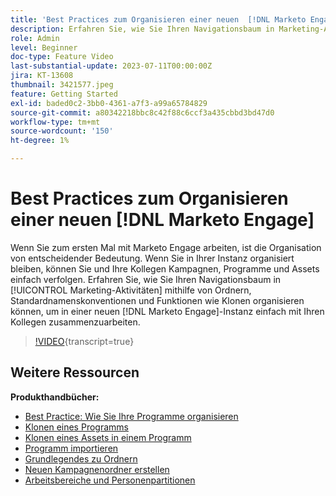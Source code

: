 ```yaml
---
title: 'Best Practices zum Organisieren einer neuen  [!DNL Marketo Engage] '
description: Erfahren Sie, wie Sie Ihren Navigationsbaum in Marketing-Aktivitäten mithilfe von Ordnern, Standardnamenskonventionen und Funktionen wie Klonen organisieren können, um in einer neuen Marketo Engage-Instanz einfach mit Ihren Kollegen zusammenzuarbeiten.
role: Admin
level: Beginner
doc-type: Feature Video
last-substantial-update: 2023-07-11T00:00:00Z
jira: KT-13608
thumbnail: 3421577.jpeg
feature: Getting Started
exl-id: baded0c2-3bb0-4361-a7f3-a99a65784829
source-git-commit: a80342218bbc8c42f88c6ccf3a435cbbd3bd47d0
workflow-type: tm+mt
source-wordcount: '150'
ht-degree: 1%

---
```


# Best Practices zum Organisieren einer neuen [!DNL Marketo Engage]

Wenn Sie zum ersten Mal mit Marketo Engage arbeiten, ist die Organisation von entscheidender Bedeutung. Wenn Sie in Ihrer Instanz organisiert bleiben, können Sie und Ihre Kollegen Kampagnen, Programme und Assets einfach verfolgen. Erfahren Sie, wie Sie Ihren Navigationsbaum in [!UICONTROL Marketing-Aktivitäten] mithilfe von Ordnern, Standardnamenskonventionen und Funktionen wie Klonen organisieren können, um in einer neuen [!DNL Marketo Engage]-Instanz einfach mit Ihren Kollegen zusammenzuarbeiten. 

>[!VIDEO](https://video.tv.adobe.com/v/3421577/?learn=on){transcript=true}

## Weitere Ressourcen

**Produkthandbücher:**

* [Best Practice: Wie Sie Ihre Programme organisieren](https://experienceleague.adobe.com/docs/marketo/using/product-docs/core-marketo-concepts/programs/working-with-programs/best-practice-how-to-organize-your-programs.html?lang=de)
* [Klonen eines Programms](https://experienceleague.adobe.com/docs/marketo/using/product-docs/core-marketo-concepts/programs/working-with-programs/clone-a-program.html?lang=de)
* [Klonen eines Assets in einem Programm](https://experienceleague.adobe.com/docs/marketo/using/product-docs/core-marketo-concepts/programs/working-with-programs/clone-an-asset-in-a-program.html?lang=de)
* [Programm importieren](https://experienceleague.adobe.com/docs/marketo/using/product-docs/core-marketo-concepts/programs/working-with-programs/import-a-program.html?lang=de)
* [Grundlegendes zu Ordnern](https://experienceleague.adobe.com/docs/marketo/using/product-docs/core-marketo-concepts/miscellaneous/understanding-folders.html?lang=de)
* [Neuen Kampagnenordner erstellen](https://experienceleague.adobe.com/docs/marketo/using/product-docs/core-marketo-concepts/miscellaneous/create-new-campaign-folder.html?lang=de)
* [Arbeitsbereiche und Personenpartitionen](https://experienceleague.adobe.com/docs/marketo/using/product-docs/administration/workspaces-and-person-partitions/understanding-workspaces-and-person-partitions.html?lang=de)
